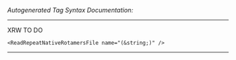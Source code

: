 _Autogenerated Tag Syntax Documentation:_

---
XRW TO DO

```
<ReadRepeatNativeRotamersFile name="(&string;)" />
```



---
